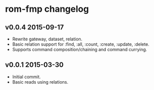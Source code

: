 # rom-fmp changelog

## v0.0.4 2015-09-17

* Rewrite gateway, dataset, relation.
* Basic relation support for :find, :all, :count, :create, :update, :delete.
* Supports command composition/chaining and command currying.

## v0.0.1 2015-03-30

* Initial commit.
* Basic reads using relations.

